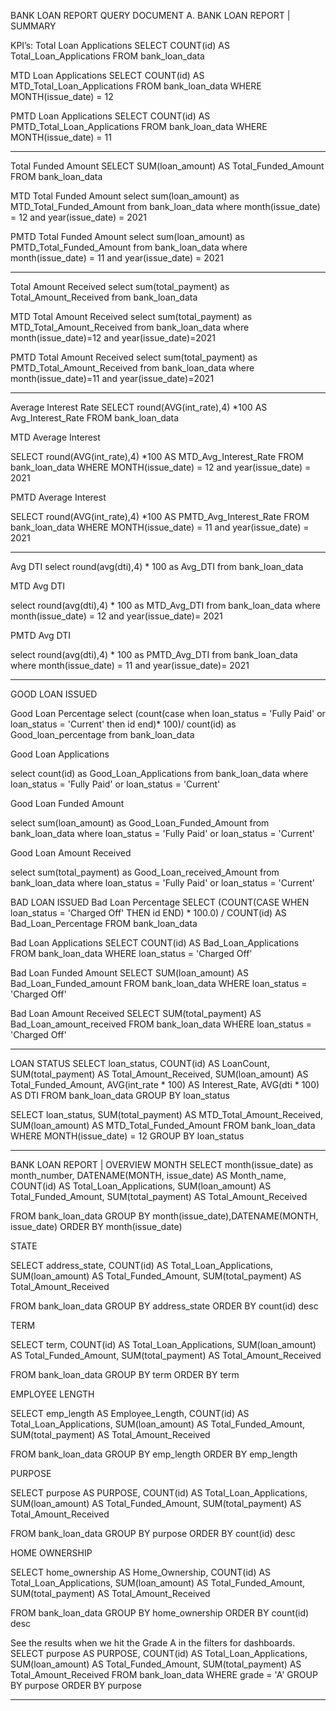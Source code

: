 BANK LOAN REPORT QUERY DOCUMENT
A.	BANK LOAN REPORT | SUMMARY

KPI’s:
Total Loan Applications
SELECT COUNT(id) AS Total_Loan_Applications FROM bank_loan_data
 

MTD Loan Applications
SELECT COUNT(id) AS MTD_Total_Loan_Applications FROM bank_loan_data
WHERE MONTH(issue_date) = 12
 

PMTD Loan Applications
SELECT COUNT(id) AS PMTD_Total_Loan_Applications FROM bank_loan_data
WHERE MONTH(issue_date) = 11
 

________________________________________
Total Funded Amount
SELECT SUM(loan_amount) AS Total_Funded_Amount FROM bank_loan_data
 

MTD Total Funded Amount
select sum(loan_amount) as MTD_Total_Funded_Amount from bank_loan_data
where month(issue_date) = 12 and year(issue_date) = 2021
 


PMTD Total Funded Amount
select sum(loan_amount) as PMTD_Total_Funded_Amount from bank_loan_data
where month(issue_date) = 11 and year(issue_date) = 2021
 

________________________________________


Total Amount Received
select sum(total_payment) as Total_Amount_Received from bank_loan_data

 


MTD Total Amount Received
select sum(total_payment) as MTD_Total_Amount_Received from bank_loan_data
where month(issue_date)=12 and year(issue_date)=2021
 

PMTD Total Amount Received
select sum(total_payment) as PMTD_Total_Amount_Received from bank_loan_data
where month(issue_date)=11 and year(issue_date)=2021
 


________________________________________




Average Interest Rate
SELECT round(AVG(int_rate),4) *100 AS Avg_Interest_Rate FROM bank_loan_data
 

MTD Average Interest

SELECT round(AVG(int_rate),4) *100 AS MTD_Avg_Interest_Rate FROM bank_loan_data
WHERE MONTH(issue_date) = 12 and year(issue_date) = 2021
 
PMTD Average Interest


SELECT round(AVG(int_rate),4) *100 AS PMTD_Avg_Interest_Rate FROM bank_loan_data
WHERE MONTH(issue_date) = 11 and year(issue_date) = 2021
 

________________________________________

Avg DTI
select round(avg(dti),4) * 100 as Avg_DTI from bank_loan_data
 

MTD Avg DTI

select round(avg(dti),4) * 100 as MTD_Avg_DTI from bank_loan_data
where month(issue_date) = 12 and year(issue_date)= 2021
 

PMTD Avg DTI

select round(avg(dti),4) * 100 as PMTD_Avg_DTI from bank_loan_data
where month(issue_date) = 11 and year(issue_date)= 2021
 
________________________________________
GOOD LOAN ISSUED

Good Loan Percentage
select (count(case when loan_status = 'Fully Paid' or loan_status = 'Current' then id end)* 100)/ count(id) as Good_loan_percentage
from bank_loan_data
 

Good Loan Applications

select count(id) as Good_Loan_Applications from bank_loan_data
where loan_status = 'Fully Paid' or loan_status = 'Current'

 

Good Loan Funded Amount

select sum(loan_amount) as Good_Loan_Funded_Amount from bank_loan_data
where loan_status = 'Fully Paid' or loan_status = 'Current'
 


Good Loan Amount Received

select sum(total_payment) as Good_Loan_received_Amount from bank_loan_data
where loan_status = 'Fully Paid' or loan_status = 'Current'
 



BAD LOAN ISSUED
Bad Loan Percentage
SELECT
    (COUNT(CASE WHEN loan_status = 'Charged Off' THEN id END) * 100.0) / 
	COUNT(id) AS Bad_Loan_Percentage
FROM bank_loan_data
 


Bad Loan Applications
SELECT COUNT(id) AS Bad_Loan_Applications FROM bank_loan_data
WHERE loan_status = 'Charged Off'
 

Bad Loan Funded Amount
SELECT SUM(loan_amount) AS Bad_Loan_Funded_amount FROM bank_loan_data
WHERE loan_status = 'Charged Off'
 

Bad Loan Amount Received
SELECT SUM(total_payment) AS Bad_Loan_amount_received FROM bank_loan_data
WHERE loan_status = 'Charged Off'
 

________________________________________

LOAN STATUS
SELECT
        loan_status,
        COUNT(id) AS LoanCount,
        SUM(total_payment) AS Total_Amount_Received,
        SUM(loan_amount) AS Total_Funded_Amount,
        AVG(int_rate * 100) AS Interest_Rate,
        AVG(dti * 100) AS DTI
    FROM
        bank_loan_data
    GROUP BY
        loan_status
	
 


SELECT 
	loan_status, 
	SUM(total_payment) AS MTD_Total_Amount_Received, 
	SUM(loan_amount) AS MTD_Total_Funded_Amount 
FROM bank_loan_data
WHERE MONTH(issue_date) = 12 
GROUP BY loan_status
 

________________________________________

BANK LOAN REPORT | OVERVIEW
MONTH
SELECT 
	month(issue_date) as month_number,
	DATENAME(MONTH, issue_date) AS Month_name, 
	COUNT(id) AS Total_Loan_Applications,
	SUM(loan_amount) AS Total_Funded_Amount,
	SUM(total_payment) AS Total_Amount_Received

FROM bank_loan_data
GROUP BY month(issue_date),DATENAME(MONTH, issue_date)
ORDER BY month(issue_date) 
 


STATE

SELECT 
	address_state,
	COUNT(id) AS Total_Loan_Applications,
	SUM(loan_amount) AS Total_Funded_Amount,
	SUM(total_payment) AS Total_Amount_Received

FROM bank_loan_data
GROUP BY address_state
ORDER BY count(id) desc
 

TERM

SELECT 
	term,
	COUNT(id) AS Total_Loan_Applications,
	SUM(loan_amount) AS Total_Funded_Amount,
	SUM(total_payment) AS Total_Amount_Received

FROM bank_loan_data
GROUP BY term
ORDER BY term
 

EMPLOYEE LENGTH

SELECT 
	emp_length AS Employee_Length, 
	COUNT(id) AS Total_Loan_Applications,
	SUM(loan_amount) AS Total_Funded_Amount,
	SUM(total_payment) AS Total_Amount_Received

FROM bank_loan_data
GROUP BY emp_length
ORDER BY emp_length

 

PURPOSE


SELECT 
	purpose AS PURPOSE, 
	COUNT(id) AS Total_Loan_Applications,
	SUM(loan_amount) AS Total_Funded_Amount,
	SUM(total_payment) AS Total_Amount_Received

FROM bank_loan_data
GROUP BY purpose
ORDER BY count(id) desc
 
HOME OWNERSHIP


SELECT 
	home_ownership AS Home_Ownership, 
	COUNT(id) AS Total_Loan_Applications,
	SUM(loan_amount) AS Total_Funded_Amount,
	SUM(total_payment) AS Total_Amount_Received

FROM bank_loan_data
GROUP BY home_ownership
ORDER BY count(id) desc
 

See the results when we hit the Grade A in the filters for dashboards.
SELECT 
	purpose AS PURPOSE, 
	COUNT(id) AS Total_Loan_Applications,
	SUM(loan_amount) AS Total_Funded_Amount,
	SUM(total_payment) AS Total_Amount_Received
FROM bank_loan_data
WHERE grade = 'A'
GROUP BY purpose
ORDER BY purpose

________________________________________

